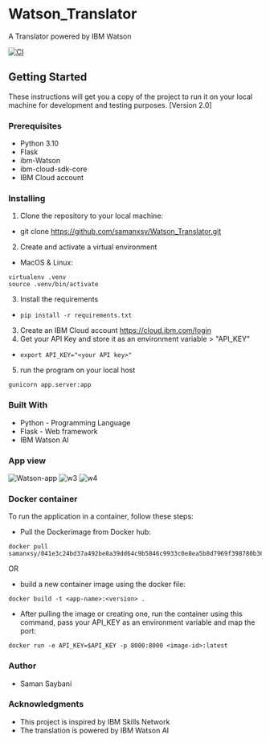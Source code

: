 # Watson_Translator
A Translator powered by IBM Watson

[![CI](https://github.com/samanxsy/Watson_Translator/actions/workflows/CI.yaml/badge.svg)](https://github.com/samanxsy/Watson_Translator/actions/workflows/CI.yaml)


## Getting Started
These instructions will get you a copy of the project to run it on your local machine for development and testing purposes. [Version 2.0]

### Prerequisites

- Python 3.10
- Flask
- ibm-Watson
- ibm-cloud-sdk-core
- IBM Cloud account

### Installing 

1. Clone the repository to your local machine:
  - git clone https://github.com/samanxsy/Watson_Translator.git
2. Create and activate a virtual environment 
  - MacOS & Linux:
```
virtualenv .venv
source .venv/bin/activate
```
3. Install the requirements
- ```
  pip install -r requirements.txt
  ```
3. Create an IBM Cloud account <https://cloud.ibm.com/login>
4. Get your API Key and store it as an environment variable > "API_KEY"
- 
  ```
  export API_KEY="<your API key>"
  ```
5. run the program on your local host
```
gunicorn app.server:app
```

### Built With

- Python - Programming Language
- Flask - Web framework
- IBM Watson AI

### App view
![Watson-app](https://user-images.githubusercontent.com/118216325/221532711-7e42e211-e5d8-4373-9997-7f65c4750fc5.png)
![w3](https://user-images.githubusercontent.com/118216325/221532776-5aed298b-fac7-4c02-9d44-116d8757b8b3.png)
![w4](https://user-images.githubusercontent.com/118216325/221532802-0a60a951-2186-4b49-ba5e-a1e945adbbd6.png)

### Docker container
To run the application in a container, follow these steps: 
 - Pull the Dockerimage from Docker hub: 
  ```
  docker pull samanxsy/041e3c24bd37a492be8a39dd64c9b5846c9933c0e8ea5b8d7969f398780b36a5:latest
  ```
OR
  - build a new container image using the docker file:
  ```
  docker build -t <app-name>:<version> .
  ```
  - After pulling the image or creating one, run the container using this command, pass your API_KEY as an environment variable and map the port: 
  ```
  docker run -e API_KEY=$API_KEY -p 8000:8000 <image-id>:latest
  ```
### Author

 - Saman Saybani
 
### Acknowledgments

 - This project is inspired by IBM Skills Network
 - The translation is powered by IBM Watson AI
